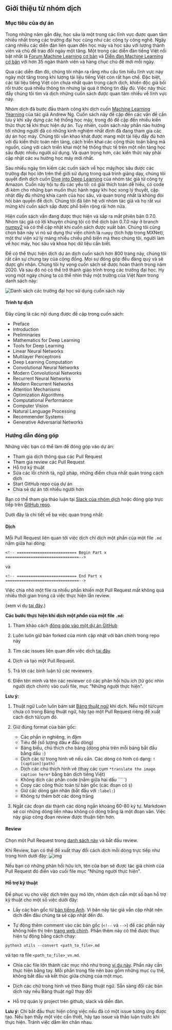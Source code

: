 ## Giới thiệu từ nhóm dịch

### Mục tiêu của dự án
Trong những năm gần đây, học sâu là một trong các lĩnh vực được quan tâm nhiều nhất
trong các trường đại học cũng như các công ty công nghệ. Ngày càng nhiều
các diễn đàn liên quan đến học máy và học sâu với lượng thành viên và chủ đề trao
đổi ngày
một tăng. Một trong các diễn đàn tiếng Việt nổi bật nhất là [Forum Machine Learning cơ bản](https://www.facebook.com/groups/machinelearningcoban/) và [Diễn đàn Machine Learning cơ bản](https://forum.machinelearningcoban.com/) với hơn 35 ngàn thành viên và hàng chục chủ đề mới mỗi ngày.

Qua các diễn đàn đó, chúng tôi nhận ra rằng nhu cầu tìm hiểu lĩnh vực này ngày
một tăng trong khi lượng tài liệu tiếng Việt còn rất hạn chế.
Đặc biệt, các tài liệu tiếng Việt còn chưa nhất quán trong cách dịch,
khiến độc giả bối rối trước quá nhiều thông tin nhưng
lại quá ít thông tin đầy đủ. Việc này thúc đẩy chúng tôi tìm và dịch những cuốn sách
được quan tâm nhiều về lĩnh vực này.

Nhóm dịch đã bước đầu thành công khi dịch cuốn [Machine Learning Yearning](https://github.com/aivivn/Machine-Learning-Yearning-Vietnamese-Translation/blob/master/chapters/all_chapters.md)
của tác giả Andrew Ng. Cuốn sách này đề cập đến các vấn đề cần lưu ý khi xây dựng
các hệ thống học máy, trong đó đề cập đến nhiều kiến thức thực tế khi thực hiện dự 
án. Tuy nhiên, cuốn sách này phần nào hướng tới những người đã có những kinh nghiệm
nhất định đã đang tham gia các dự án học máy. Chúng tôi vẫn khao khát được mang một
tài liệu đầy đủ hơn với đủ kiến thức toán nền tảng, cách triển khai các công thức
toán bằng mã nguồn, cùng với cách triển khai một hệ thống thực tế trên một nền tảng
học sâu được nhiều người sử dụng. Và quan trọng hơn, các kiến thức này phải cập nhật
các xu hướng học máy mới nhất.

Sau nhiều ngày tìm kiếm các cuốn sách về học máy/học sâu được các trường đại học
lớn trên thế giới sử dụng trong quá trình giảng dạy, chúng
tôi quyết định dịch cuốn [Dive into Deep Learning](https://www.d2l.ai/) của nhóm tác 
giả từ công ty Amazon. Cuốn này hội tụ đủ các yếu tố: có giải thích toán dễ hiểu,
có code đi kèm cho những bạn muốn thực hành ngay khi học xong lý thuyết,
cập nhật đầy đủ những khía cạnh của
học sâu, và quan trọng nhất là không đòi hỏi bản quyền để dịch. Chúng tôi đã liên hệ
với nhóm tác giả và họ rất vui mừng khi cuốn sách sắp được phổ biến rộng rãi hơn nữa.

Hiện cuốn sách vẫn đang được thực hiện và sắp ra mắt phiên bản 0.7.0. Nhóm tác giả
có lời khuyên chúng tôi có thể dịch bản 0.7.0 này ở branch
[numpy2](https://github.com/d2l-ai/d2l-en/tree/numpy2) và có thể cập nhật khi cuốn 
sách được xuất bản. Chúng tôi cũng chọn bản này vì nó sử dụng thư viện chính là
`numpy` (tích hợp trong MXNet), một thư viện xử lý mảng nhiều chiều phổ biến mà theo
chúng tôi, người làm về học máy, học sâu và khoa học dữ liệu cần biết.

Để có thể thực hiện dịch dự án dịch cuốn sách hơn 800 trang này, chúng tôi rất cần
sự chung tay của cộng đồng. Mọi sự đóng góp đều đáng quý và sẽ được ghi nhận. Chúng tôi hy vọng cuốn sách sẽ được hoàn thành trong năm 2020. Và sau đó nó có thể trở thành
giáo trình trong các trường đại học. Hy vọng một ngày chúng ta có thể nhìn thấy
một trường của Việt Nam trong danh sách này:

![Danh sách các trường đại học sử dụng cuốn sách này](https://i.ibb.co/M2ZXzP6/Screen-Shot-2019-11-27-at-6-37-04-PM.png)

#### Trình tự dịch
Đây cũng là các nội dung được đề cập trong cuốn sách:

* Preface
* Introduction
* Preliminaries
* Mathematics for Deep Learning
* Tools for Deep Learning
* Linear Neural Networks
* Multilayer Perceptrons
* Deep Learning Computation
* Convolutional Neural Networks
* Modern Convolutional Networks
* Recurrent Neural Networks
* Modern Recurrent Networks
* Attention Mechanisms
* Optimization Algorithms
* Computational Performance
* Computer Vision
* Natural Language Processing
* Recommender Systems
* Generative Adversarial Networks


### Hướng dẫn đóng góp

Những việc bạn có thể làm để đóng góp vào dự án:

* Tham gia dịch thông qua các Pull Request
* Tham gia review các Pull Request
* Hỗ trợ kỹ thuật
* Sửa các lỗi chính tả, ngữ pháp, những điểm chưa nhất quán trong cách dịch
* Start GitHub repo của dự án
* Chia sẻ dự án tới nhiều người hơn

Bạn có thể tham gia thảo luận tại [Slack của nhóm dịch](https://docs.google.com/forms/d/e/1FAIpQLScYforPRBn0oDhqSV_zTpzkxCAf0F7Cke13QS2tqXrJ8LxisQ/viewform?usp=sf_link) hoặc đóng góp trực tiếp trên [GitHub repo](https://github.com/aivivn/d2l-vn).

Dưới đây là chi tiết về ba việc quan trọng nhất:

#### Dịch

Mỗi Pull Request liên quan tới việc dịch chỉ dịch một phần của một file `.md` nằm giữa hai dòng:
```
<!-- ========================== Begin Part x ================================-->
```
và
```
<!-- ========================== End Part x ================================-->
```

Việc chia nhỏ một file ra nhiều phần khiến một Pull Request mất không quá nhiều thời gian trong cả việc thực hiện lẫn review.

(xem ví dụ [tại đây](https://github.com/aivivn/d2l-vn/blame/master/chapter_preface/index_vn.md#L1-L47).)


**Các bước thực hiện khi dịch một *phần* của một file `.md`:**

1. Tham khảo cách [đóng góp vào một dự án GitHub](https://codetot.net/contribute-github/)

2. Luôn luôn giữ bản forked của mình cập nhật với bản chính trong repo này

3. Tìm các issues liên quan đến việc dịch [tại đây](https://github.com/aivivn/d2l-vn/issues).

4. Dịch và tạo một Pull Request.

5. Trả lời các bình luận từ các reviewers

6. Điền tên mình và tên các reviewer có các phản hồi hữu ích (từ góc nhìn người dịch chính) vào cuối file, mục "Những người thực hiện".


**Lưu ý:**

1. Thuật ngữ
Luôn luôn bám sát [Bảng thuật ngữ](https://github.com/aivivn/d2l-vn/blob/master/glossary.md) khi dịch. Nếu một từ/cụm chưa có trong Bảng thuật ngữ, hãy tạo một Pull Request riêng đề xuất cách dịch từ/cụm đó.

2. Giữ đúng format của bản gốc:
    * Các phần in nghiêng, in đậm
    * Tiêu đề (số lượng dấu `#` đầu dòng)
    * Bảng biểu, chú thích cho bảng (dòng phía trên mỗi bảng bắt đầu bằng dấu `:`)
    * Dịch các từ trong hình vẽ nếu cần. Các dòng có hình có dạng: `![caption](path)`
    * Dịch các chú thích hình vẽ (thay các cụm `*translate the image caption here*` bằng bản dịch tiếng Việt)
    * Không dịch các phần code (nằm giữa hai dấu `````)
    * Copy các công thức toán từ bản gốc (các đoạn có `$`)
    * Giữ các dòng gán nhãn (bắt đầu với `:label:`)
    * Không tự thêm bớt các dòng trắng
     
3. Ngắt các đoạn dài thành các dòng ngắn khoảng 60-80 ký tự. Markdown sẽ coi
những dòng liền nhau không có dòng trắng là một đoạn văn. Việc này giúp công đoạn review được thuận tiện hơn.

#### Review

Chọn một Pull Request trong [danh sách này](https://github.com/aivivn/d2l-vn/pulls) và bắt đầu review.

Khi Review, bạn có thể đề xuất thay đổi cách dịch mỗi dòng trực tiếp như trong hình dưới đây:
![img](https://user-images.githubusercontent.com/19977/58752991-f39d0880-846c-11e9-8c03-c7aded86ee9b.png)

Nếu bạn có những phản hồi hữu ích, tên của bạn sẽ được tác giả chính của Pull Request đó điền vào cuối file mục "Những người thực hiện".

#### Hỗ trợ kỹ thuật
Để phục vụ cho việc dịch trên quy mô lớn, nhóm dịch cần một số bạn hỗ trợ kỹ thuật cho một số việc dưới đây:

* Lấy các bản gốc từ [bản tiếng Anh](https://github.com/d2l-ai/d2l-en/tree/numpy2). Vì bản này tác giả vẫn cập nhật nên dịch đến đâu chúng ta sẽ cập nhật đến đó.

* Tự động thêm comment vào các bản gốc (`<!--` và `-->`) để các phần này không hiển thị trên [trang web chính](https://d2l.aivivn.com/). Phần thêm này có thể được thực hiện tự động bằng cách chạy:
```
python3 utils --convert <path_to_file>.md
```
và tạo ra file `<path_to_file>_vn.md`.

* Chia các file lớn thành các mục nhỏ như trong [ví dụ này](https://github.com/aivivn/d2l-vn/blame/master/chapter_preface/index_vn.md). Phần này cần thực hiện bằng tay. Mỗi phần trong file nên bao gồm những mục cụ thể, không bắt đầu và kết thúc giữa chừng của một mục.

* Dịch các chữ trong hình vẽ theo Bảng thuật ngữ. Sẵn sàng đổi các bản dịch này nếu
Bảng thuật ngữ thay đổi

* Hỗ trợ quản lý project trên github, slack và diễn đàn.

**Lưu ý:** Chỉ bắt đầu thực hiện công việc nếu đã có một issue tương ứng được tạo. Nếu bạn thấy một việc cần thiết, hãy tạo issue và thảo luận trước khi thực hiện. Tránh việc dẫm lên chân nhau.
